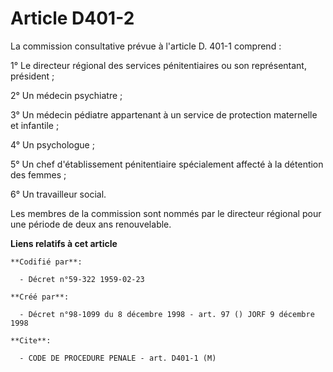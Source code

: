 # Article D401-2

La commission consultative prévue à l'article D. 401-1 comprend :

1° Le directeur régional des services pénitentiaires ou son représentant, président ;

2° Un médecin psychiatre ;

3° Un médecin pédiatre appartenant à un service de protection maternelle et infantile ;

4° Un psychologue ;

5° Un chef d'établissement pénitentiaire spécialement affecté à la détention des femmes ;

6° Un travailleur social.

Les membres de la commission sont nommés par le directeur régional pour une période de deux ans renouvelable.

**Liens relatifs à cet article**

	**Codifié par**:

	  - Décret n°59-322 1959-02-23

	**Créé par**:

	  - Décret n°98-1099 du 8 décembre 1998 - art. 97 () JORF 9 décembre 1998

	**Cite**:

	  - CODE DE PROCEDURE PENALE - art. D401-1 (M)
